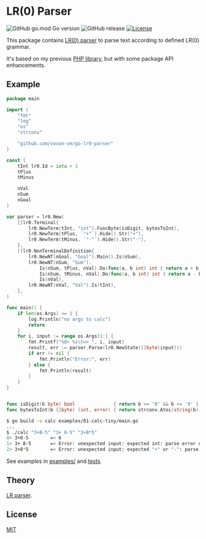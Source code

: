 # LR(0) Parser

![GitHub go.mod Go version](https://img.shields.io/github/go-mod/go-version/vovan-ve/go-lr0-parser)
![GitHub release](https://img.shields.io/github/v/release/vovan-ve/go-lr0-parser)
[![License](https://img.shields.io/github/license/vovan-ve/go-lr0-parser)](./LICENSE)

This package contains [LR(0) parser][lr-parser.wiki] to parse text according
to defined LR(0) grammar.

It's based on my previous [PHP library](https://github.com/Vovan-VE/parser),
but with some package API enhancements.

## Example

```go
package main

import (
	"fmt"
	"log"
	"os"
	"strconv"

	"github.com/vovan-ve/go-lr0-parser"
)

const (
	tInt lr0.Id = iota + 1
	tPlus
	tMinus

	nVal
	nSum
	nGoal
)

var parser = lr0.New(
	[]lr0.Terminal{
		lr0.NewTerm(tInt, "int").FuncByte(isDigit, bytesToInt),
		lr0.NewTerm(tPlus, `"+"`).Hide().Str("+"),
		lr0.NewTerm(tMinus, `"-"`).Hide().Str("-"),
	},
	[]lr0.NonTerminalDefinition{
		lr0.NewNT(nGoal, "Goal").Main().Is(nSum),
		lr0.NewNT(nSum, "Sum").
			Is(nSum, tPlus, nVal).Do(func(a, b int) int { return a + b }).
			Is(nSum, tMinus, nVal).Do(func(a, b int) int { return a - b }).
			Is(nVal),
		lr0.NewNT(nVal, "Val").Is(tInt),
	},
)

func main() {
	if len(os.Args) <= 1 {
		log.Println("no args to calc")
		return
	}
	for i, input := range os.Args[1:] {
		fmt.Printf("%d> %s\t=> ", i, input)
		result, err := parser.Parse(lr0.NewState([]byte(input)))
		if err != nil {
			fmt.Println("Error:", err)
		} else {
			fmt.Println(result)
		}
	}
}


func isDigit(b byte) bool              { return b >= '0' && b <= '9' }
func bytesToInt(b []byte) (int, error) { return strconv.Atoi(string(b)) }
```

```sh
$ go build -o calc examples/01-calc-tiny/main.go
...
$ ./calc "3+8-5" "3+ 8-5" "3+8*5"
0> 3+8-5        => 6
1> 3+ 8-5       => Error: unexpected input: expected int: parse error near ⟪3+⟫⏵⟪␠8-5⟫
2> 3+8*5        => Error: unexpected input: expected "+" or "-": parse error near ⟪3+8⟫⏵⟪*5⟫
```

See examples in [examples/](./examples/) and [tests](./lr0_test.go).

Theory
------

[LR parser][lr-parser.wiki].

License
-------

[MIT][mit]

[lr-parser.wiki]: https://en.wikipedia.org/wiki/LR_parser
[mit]: https://opensource.org/licenses/MIT
